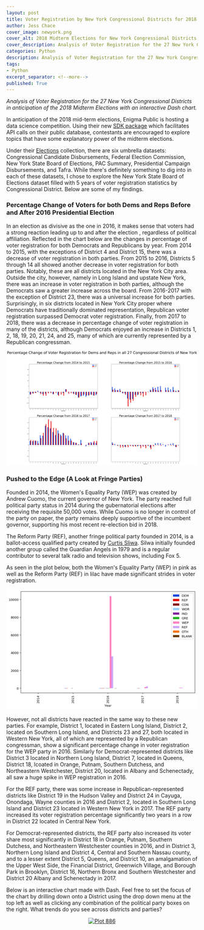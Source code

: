 ```yaml
---
layout: post
title: Voter Registration by New York Congressional Districts for 2018 Midterm Elections
author: Jess Chace
cover_image: newyork.png
cover_alt: 2018 Midterm Elections for New York Congressional Districts
cover_description: Analysis of Voter Registration for the 27 New York Congressional Districts in anticipation of the 2018 Midterm Elections.  
categories: Python
description: Analysis of Voter Registration for the 27 New York Congressional Districts in anticipation of the 2018 Midterm Elections with an interactive Dash chart.
tags:
- Python
excerpt_separator: <!--more-->
published: True
---
```


*Analysis of Voter Registration for the 27 New York Congressional Districts in anticipation of the 2018 Midterm Elections with an interactive Dash chart.*

<!--more-->

In anticipation of the 2018 mid-term elections, Enigma Public is hosting a data science competition.  Using their new [SDK package](https://pypi.org/project/enigma-sdk/) which facilitates API calls on their public database, contestants are encouraged to explore topics that have some explanatory power of the midterm elections.  

Under their [Elections](https://public.enigma.com/browse/tag/elections/34) collection, there are six umbrella datasets: Congressional Candidate Disbursements, Federal Election Commission, New York State Board of Elections, PAC Summary, Presidential Campaign Disbursements, and Tafra.  While there's definitely something to dig into in each of these datasets, I chose to explore the New York State Board of Elections dataset filled with 5 years of voter registration statistics by Congressional District.  Below are some of my findings.



### Percentage Change of Voters for both Dems and Reps Before and After 2016 Presidential Election

In an election as divisive as the one in 2016, it makes sense that voters had a strong reaction leading up to and after the election , regardless of political affiliation.  Reflected in the chart below are the changes in percentage of voter registration for both Democrats and Republicans by year.  From 2014 to 2015, with the exceptions of District 4 and District 15, there was a decrease of voter registration in both parties.  From 2015 to 2016, Districts 5 through 14 all showed another decrease in voter registration for both parties.  Notably, these are all districts located in the New York City area.  Outside the city, however, namely in Long Island and upstate New York, there was an increase in voter registration in both parties, although the Democrats saw a greater increase across the board.  From 2016-2017 with the exception of District 23, there was a universal increase for both parties.  Surprisingly, in six districts located in New York City proper where Democrats have traditionally dominated representation, Republican voter registration surpassed Democrat voter registration.  Finally, from 2017 to 2018, there was a decrease in percentage change of voter registration in many of the districts, although Democrats enjoyed an increase in Districts 1, 2, 18, 19, 20, 21, 24, and 25, many of which are currently represented by a Republican congressman.  

![demsreps_percentchange.png](/static/img/demsreps_percentchange.png)

### Pushed to the Edge (A Look at Fringe Parties)

Founded in 2014, the Women's Equality Party (WEP) was created by Andrew Cuomo, the current governor of New York.  The party reached full political party status in 2014 during the gubernatorial elections after receiving the requisite 50,000 votes.  While Cuomo is no longer in control of the party on paper, the party remains deeply supportive of the incumbent governor, supporting his most recent re-election bid in 2018.

The Reform Party (REF), another fringe political party founded in 2014, is a ballot-access qualified party created by [Curtis Sliwa](https://www.nyreformparty.com/endorsements).  Silwa initially founded another group called the Guardian Angels in 1979 and is a regular contributor to several talk radio and television shows, including Fox 5.  

As seen in the plot below, both the Women's Equality Party (WEP) in pink as well as the Reform Party (REF) in lilac have made significant strides in voter registration.

![alldistricts_change.png](/static/img/alldistricts_change.png)

However, not all districts have reacted in the same way to these new parties.  For example, District 1, located in Eastern Long Island, District 2, located on Southern Long Island, and Districts 23 and 27, both located in Western New York, all of which are represented by a Republican congressman, show a significant percentage change in voter registration for the WEP party in 2016.  Similarly for Democrat-represented districts like District 3 located in Northern Long Island, District 7, located in Queens, District 18, lcoated in Orange, Putnam, Southern Dutchess, and Northeastern Westchester, District 20, located in Albany and Schenectady, all saw a huge spike in WEP registration in 2016.    

For the REF party, there was some increase in Republican-represented districts like District 19 in the Hudson Valley and District 24 in Cayuga, Onondaga, Wayne counties in 2016 and District 2, located in Southern Long Island and District 23 located in Western New York in 2017.  The REF party increased its voter registration percentage significantly two years in a row in District 22 located in Central New York.

For Democrat-represented districts, the REF party also increased its voter share most significantly in District 18 in Orange, Putnam, Southern Dutchess, and Northeastern Westchester counties in 2016, and in District 3, Northern Long Island and District 4, Central and Southern Nassau county, and to a lesser extent District 5, Queens, and District 10, an amalgamation of the Upper West Side, the Financial District, Greenwich Village, and Borough Park in Brooklyn, District 16, Northern Bronx and Southern Westchester and District 20 Albany and Schenectady in 2017.

Below is an interactive chart made with Dash.  Feel free to set the focus of the chart by drilling down onto a District using the drop down menu at the top left as well as clicking any combination of the political party boxes on the right.  What trends do you see across districts and parties?  

<div>
    <a href="https://plot.ly/~jesster413/886/?share_key=mNxqQx7kqvZ599OUWKWApJ" target="_blank" title="Plot 886" style="display: block; text-align: center;"><img src="https://plot.ly/~jesster413/886.png?share_key=mNxqQx7kqvZ599OUWKWApJ" alt="Plot 886" style="max-width: 100%;width: 600px;"  width="600" onerror="this.onerror=null;this.src='https://plot.ly/404.png';" /></a>
    <script data-plotly="jesster413:886" sharekey-plotly="mNxqQx7kqvZ599OUWKWApJ" src="https://plot.ly/embed.js" async></script>
</div>

